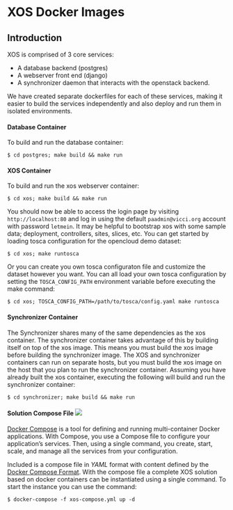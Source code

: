 # XOS Docker Images

## Introduction

 XOS is comprised of 3 core services:

  * A database backend (postgres)
  * A webserver front end (django)
  * A synchronizer daemon that interacts with the openstack backend.

We have created separate dockerfiles for each of these services, making it
easier to build the services independently and also deploy and run them in
isolated environments.

#### Database Container

To build and run the database container:

```
$ cd postgres; make build && make run
```

#### XOS Container

To build and run the xos webserver container:

```
$ cd xos; make build && make run
```

You should now be able to access the login page by visiting
`http://localhost:80` and log in using the default `paadmin@vicci.org` account
with password `letmein`. It may be helpful to bootstrap xos with some sample
data; deployment, controllers, sites, slices, etc. You can get started by
loading tosca configuration for the opencloud demo dataset:

```
$ cd xos; make runtosca
```

Or you can create you own tosca configuraton file and customize the dataset
however you want. You can all load your own tosca configuration by setting the
`TOSCA_CONFIG_PATH` environment variable before executing the make command:

```
$ cd xos; TOSCA_CONFIG_PATH=/path/to/tosca/config.yaml make runtosca
```

#### Synchronizer Container

The Synchronizer shares many of the same dependencies as the xos container. The
synchronizer container takes advantage of this by building itself on top of the
xos image. This means you must build the xos image before building the
synchronizer image. The XOS and synchronizer containers can run on separate
hosts, but you must build the xos image on the host that you plan to run the
synchronizer container. Assuming you have already built the xos container,
executing the following will build and run the synchronizer container:

```
$ cd synchronizer; make build && make run
```

#### Solution Compose File ![](https://img.shields.io/badge/compose-beta-red.svg)

[Docker Compose](https://docs.docker.com/compose/) is a tool for defining and
running multi-container Docker applications. With Compose, you use a Compose
file to configure your application’s services. Then, using a single command, you
create, start, scale, and manage all the services from your configuration.

Included is a compose file in *YAML* format with content defined by the [Docker
Compose Format](https://docs.docker.com/compose/compose-file/). With the compose
file a complete XOS solution based on docker containers can be instantiated
using a single command. To start the instance you can use the command:

```
$ docker-compose -f xos-compose.yml up -d
```
